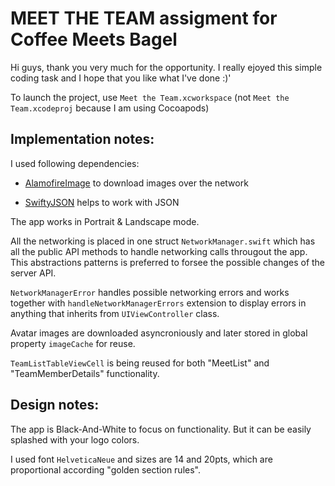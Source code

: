 # MEET THE TEAM assigment for Coffee Meets Bagel

Hi guys, thank you very much for the opportunity. I really ejoyed this simple coding task and I hope that you like what I've done :)'

To launch the project, use `Meet the Team.xcworkspace` (not `Meet the Team.xcodeproj` because I am using Cocoapods)


## Implementation notes:

I used following dependencies:

- [AlamofireImage](https://github.com/Alamofire/AlamofireImage) to download images over the network

- [SwiftyJSON](https://github.com/SwiftyJSON/SwiftyJSON) helps to work with JSON


The app works in Portrait & Landscape mode.

All the networking is placed in one struct `NetworkManager.swift` which has all the public API methods to handle networking calls througout the app. This abstractions patterns is preferred to forsee the possible changes of the server API.

`NetworkManagerError` handles possible networking errors and works together with `handleNetworkManagerErrors` extension to display errors in anything that inherits from `UIViewController` class.

Avatar images are downloaded asyncroniously and later stored in global property `imageCache` for reuse.

`TeamListTableViewCell` is being reused for both "MeetList" and "TeamMemberDetails" functionality.

## Design notes:
The app is Black-And-White to focus on functionality. But it can be easily splashed with your logo colors.

I used font `HelveticaNeue` and sizes are 14 and 20pts, which are proportional according "golden section rules".
